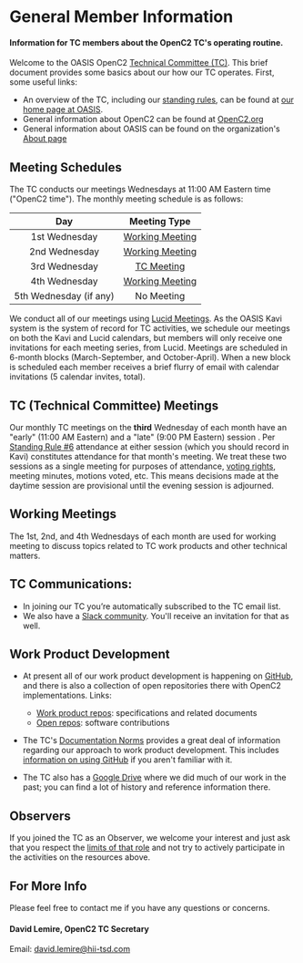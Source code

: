 # General Member Information
#### Information for TC members about the OpenC2 TC's operating routine.

Welcome to the OASIS OpenC2 [Technical Committee
(TC)](https://www.oasis-open.org/policies-guidelines/oasis-defined-terms-2018-05-22/#dTechnicalCommittee).
This brief document provides some basics about our how our TC
operates. First, some useful links:

* An overview of the TC, including our [standing
  rules](https://www.oasis-open.org/committees/tc_home.php?wg_abbrev=openc2#other),
  can be found at [our home page at
  OASIS](https://www.oasis-open.org/committees/tc_home.php?wg_abbrev=openc2).
* General information about OpenC2 can be found at [OpenC2.org](https://openc2.org/)
* General information about OASIS can be found on the organization's [About page](https://www.oasis-open.org/org/)

## Meeting Schedules

The TC conducts our meetings Wednesdays at 11:00 AM Eastern time
("OpenC2 time"). The monthly meeting schedule is as follows:

| **Day** | **Meeting Type** |
|:---:|:---:|
| 1st Wednesday | [Working Meeting](#working-meetings) |
| 2nd Wednesday | [Working Meeting](#working-meetings) |
| 3rd Wednesday | [TC Meeting](#tc-technical-committee-meetings) |
| 4th Wednesday | [Working Meeting](#working-meetings) |
| 5th Wednesday (if any) | No Meeting |

We conduct all of our meetings using [Lucid
Meetings](https://www.lucidmeetings.com). As the OASIS Kavi
system is the system of record for TC activities, we schedule our
meetings on both the Kavi and Lucid calendars, but members will
only receive one invitations for each meeting series, from Lucid.
Meetings are scheduled in 6-month blocks (March-September, and
October-April). When a new block is scheduled each member
receives a brief flurry of email with calendar invitations (5
calendar invites, total).

## TC (Technical Committee) Meetings

Our monthly TC meetings on the **third** Wednesday of each month
have an "early" (11:00 AM Eastern) and a "late" (9:00 PM Eastern)
session . Per [Standing Rule
#6](https://www.oasis-open.org/committees/tc_home.php?wg_abbrev=openc2#other)
attendance at either session (which you should record in Kavi)
constitutes attendance for that month's meeting. We treat these
two sessions as a single meeting for purposes of attendance,
[voting
rights](https://www.oasis-open.org/policies-guidelines/tc-process-2017-05-26/#membership),
meeting minutes, motions voted, etc. This means decisions made at
the daytime session are provisional until the evening session is
adjourned.

## Working Meetings

The 1st, 2nd, and 4th Wednesdays of each month are
used for working meeting to discuss topics related to TC work
products and other technical matters.


## TC Communications:
  * In joining our TC you’re automatically subscribed to the TC email list.
  * We also have a [Slack community](https://openc2-community.slack.com).
You'll receive an invitation for that as well.

## Work Product Development

* At present all of our work product development is happening on
  [GitHub](https://github.com/), and there is also a collection
  of open repositories there with OpenC2 implementations. Links:
  * [Work product repos](https://github.com/oasis-tcs?utf8=%E2%9C%93&q=openc2&type=&language=): specifications and related documents
  * [Open repos](https://github.com/oasis-open?utf8=%E2%9C%93&q=openc2-&type=&language=): software contributions
* The TC's [Documentation Norms](Documentation-Norms.md) provides
  a great deal of information regarding our approach to work
  product development. This includes [information on using
  GitHub](https://github.com/dlemire60/openc2-tc-ops/blob/new-battle-rhythm/Documentation-Norms.md#appendix-b-getting-comfortable-with-github)
  if you aren't familiar with it.

* The TC also has a [Google
  Drive](https://drive.google.com/drive/u/1/folders/0ByY7rMsnC7rrY1JEMlBLckNXTG8)
  where we did much of our work in the past; you can find a lot
  of history and reference information there.

## Observers

If you joined the TC as an Observer, we welcome your interest and
just ask that you respect the [limits of that
role](https://www.oasis-open.org/committees/roles) and not try to
actively participate in the activities on the resources above.

## For More Info
Please feel free to contact me if you have any questions or concerns.

#### David Lemire, OpenC2 TC Secretary

Email:  david.lemire@hii-tsd.com
